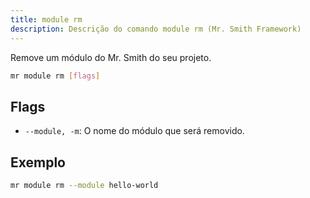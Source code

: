 ```yaml
---
title: module rm
description: Descrição do comando module rm (Mr. Smith Framework)
---
```


Remove um módulo do Mr. Smith do seu projeto.

```bash
mr module rm [flags]
```

## Flags
- `--module, -m`: O nome do módulo que será removido.

## Exemplo

```bash
mr module rm --module hello-world
```